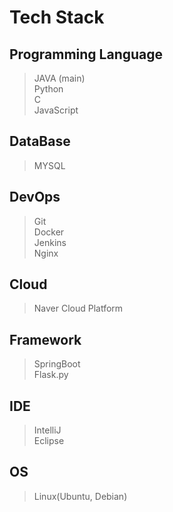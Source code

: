 # Tech Stack
## Programming Language
> JAVA (main)    
> Python  
> C  
> JavaScript
## DataBase
> MYSQL
## DevOps
> Git  
> Docker  
> Jenkins  
> Nginx
## Cloud
> Naver Cloud Platform
## Framework
> SpringBoot  
> Flask.py
## IDE
> IntelliJ  
> Eclipse
## OS
> Linux(Ubuntu, Debian)

[//]: # (![dealim's GitHub stats]&#40;https://github-readme-stats.vercel.app/api?username=dealim&show_icons=true&theme=radical&#41;)
